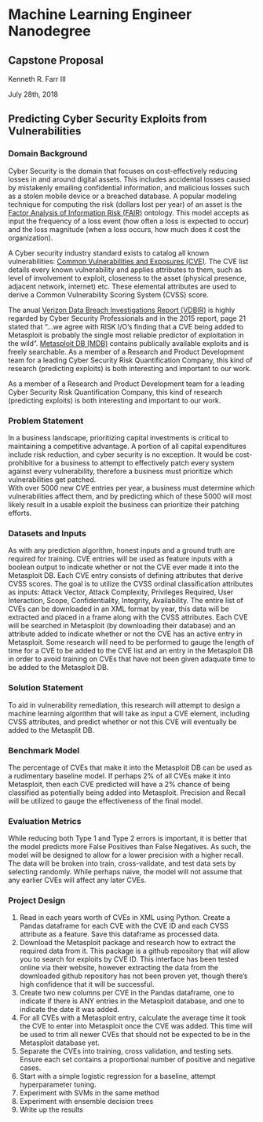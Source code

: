 # Machine Learning Engineer Nanodegree
## Capstone Proposal
Kenneth R. Farr III

July 28th, 2018

## Predicting Cyber Security Exploits from Vulnerabilities

### Domain Background
Cyber Security is the domain that focuses on cost-effectively reducing losses in and around digital assets.  This includes accidental losses caused by mistakenly emailing confidential information, and malicious losses such as a stolen mobile device or a breached database.  A popular modeling technique for computing the risk (dollars lost per year) of an asset is the [Factor Analysis of Information Risk (FAIR)](https://en.wikipedia.org/wiki/Factor_analysis_of_information_risk) ontology.  This model accepts as input the frequency of a loss event (how often a loss is expected to occur) and the loss magnitude (when a loss occurs, how much does it cost the organization).

A Cyber security industry standard exists to catalog all known vulnerabilities:  [Common Vulnerabilities and Exposures (CVE)](https://cve.mitre.org/).  The CVE list details every known vulnerability and applies attributes to them, such as level of involvement to exploit, closeness to the asset (physical presence, adjacent network, internet) etc.  These elemental attributes are used to derive a Common Vulnerability Scoring System (CVSS) score.

The anual [Verizon Data Breach Investigations Report (VDBIR)](https://www.verizonenterprise.com/verizon-insights-lab/dbir/) is highly regarded by Cyber Security Professionals and in the 2015 report, page 21 stated that “...we agree with RISK I/O’s finding that a CVE being added to Metasploit is probably the single most reliable predictor of exploitation in the wild”.  [Metasploit DB (MDB)](https://www.rapid7.com/db/modules/) contains publically available exploits and is freely searchable.
As a member of a Research and Product Development team for a leading Cyber Security Risk Quantification Company, this kind of research (predicting exploits) is both interesting and important to our work.

As a member of a Research and Product Development team for a leading Cyber Security Risk Quantification Company, this kind of research (predicting exploits) is both interesting and important to our work.



### Problem Statement
In a business landscape, prioritizing capital investments is critical to maintaining a competitive advantage.  A portion of all capital expenditures include risk reduction, and cyber security is no exception.  It would be cost-prohibitive for a business to attempt to effectively patch every system against every vulnerability, therefore a business must prioritize which vulnerabilities get patched.  
With over 5000 new CVE entries per year, a business must determine which vulnerabilities affect them, and by predicting which of these 5000 will most likely result in a usable exploit the business can prioritize their patching efforts.


### Datasets and Inputs
As with any prediction algorithm, honest inputs and a ground truth are required for training.  CVE entries will be used as feature inputs with a boolean output to indicate whether or not the CVE ever made it into the Metasploit DB.
Each CVE entry consists of defining attributes that derive CVSS scores.  The goal is to utilize the CVSS ordinal classification attributes as inputs: Attack Vector, Attack Complexity, Privileges Required, User Interaction, Scope, Confidentiality, Integrity, Availability.
The entire list of CVEs can be downloaded in an XML format by year, this data will be extracted and placed in a frame along with the CVSS attributes.  Each CVE will be searched in Metasploit (by downloading their database) and an attribute added to indicate whether or not the CVE has an active entry in Metasploit.
Some research will need to be performed to gauge the length of time for a CVE to be added to the CVE list and an entry in the Metasploit DB in order to avoid training on CVEs that have not been given adaquate time to be added to the Metasploit DB.


### Solution Statement
To aid in vulnerability remediation, this research will attempt to design a machine learning algorithm that will take as input a CVE element, including CVSS attributes, and predict whether or not this CVE will eventually be added to the Metasplit DB.

### Benchmark Model
The percentage of CVEs that make it into the Metasploit DB can be used as a rudimentary baseline model.  If perhaps 2% of all CVEs make it into Metasploit, then each CVE predicted will have a 2% chance of being classified as potentially being added into Metasploit.  Precision and Recall will be utilized to gauge the effectiveness of the final model.

### Evaluation Metrics
While reducing both Type 1 and Type 2 errors is important, it is better that the model predicts more False Positives than False Negatives.  As such, the model will be designed to allow for a lower precision with a higher recall.  
The data will be broken into train, cross-validate, and test data sets by selecting randomly.  While perhaps naive, the model will not assume that any earlier CVEs will affect any later CVEs.


### Project Design
1) Read in each years worth of CVEs in XML using Python.  Create a Pandas dataframe for each CVE with the CVE ID and each CVSS attribute as a feature.  Save this dataframe as processed data.
2) Download the Metasploit package and research how to extract the required data from it.  This package is a github repository that will allow you to search for exploits by CVE ID.  This interface has been tested online via their website, however extracting the data from the downloaded github repository has not been proven yet, though there’s high confidence that it will be successful.
3) Create two new columns per CVE in the Pandas dataframe, one to indicate if there is ANY entries in the Metasploit database, and one to indicate the date it was added.
4) For all CVEs with a Metasploit entry, calculate the average time it took the CVE to enter into Metasploit once the CVE was added.  This time will be used to trim all newer CVEs that should not be expected to be in the Metasploit database yet.
5) Separate the CVEs into training, cross validation, and testing sets.  Ensure each set contains a proportional number of positive and negative cases.
6) Start with a simple logistic regression for a baseline, attempt hyperparameter tuning.
7) Experiment with SVMs in the same method
8) Experiment with ensemble decision trees
9) Write up the results
